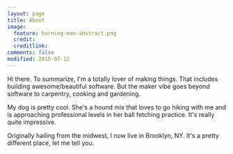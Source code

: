 ```yaml
---
layout: page
title: About
image:
  feature: burning-man-abstract.png
  credit: 
  creditlink: 
comments: false
modified: 2015-07-12
---
```


Hi there. To summarize, I'm a totally lover of making things. That includes building awesome/beautiful software. But the maker vibe goes beyond software to carpentry, cooking and gardening.

My dog is pretty cool. She's a hound mix that loves to go hiking with me and is approaching professional levels in her ball fetching practice. It's really quite impressive.

Originally hailing from the midwest, I now live in Brooklyn, NY. It's a pretty different place, let me tell you.